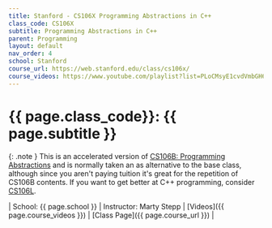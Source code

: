 ```yaml
---
title: Stanford - CS106X Programming Abstractions in C++
class_code: CS106X
subtitle: Programming Abstractions in C++
parent: Programming
layout: default
nav_order: 4
school: Stanford
course_url: https://web.stanford.edu/class/cs106x/
course_videos: https://www.youtube.com/playlist?list=PLoCMsyE1cvdVmbGH6Jp-9twXPbi5J_IBT
---
```


# {{ page.class_code}}: {{ page.subtitle }}

{: .note }
This is an accelerated version of [CS106B: Programming Abstractions](./stanford-cs106b.md) and is normally taken an as alternative to the base class, although since you aren't paying tuition it's great for the repetition of CS106B contents. If you want to get better at C++ programming, consider [CS106L](./stanford-cs106l.md).

| School: {{ page.school }} | Instructor: Marty Stepp | [Videos]({{ page.course_videos }}) | [Class Page]({{ page.course_url }}) |
